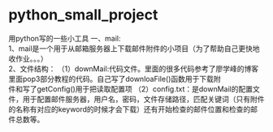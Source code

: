 # python_small_project
用python写的一些小工具
一、mail:<br>
1、mail是一个用于从邮箱服务器上下载邮件附件的小项目（为了帮助自己更快地收作业。。。）<br>
2、文件结构：
（1）downMail:代码文件。里面的很多代码参考了廖学峰的博客里面pop3部分教程的代码。自己写了downloaFile()函数用于下载附<br>
              件和写了getConfig()用于把读取配置项
（2）config.txt：是downMail的配置文件，用于配置邮件服务器，用户名，密码，文件存储路径，匹配关键词（只有附件的名称有对应的keyword的时候才会下载）还有开始检查的邮件位置和检查的邮件总数等。
